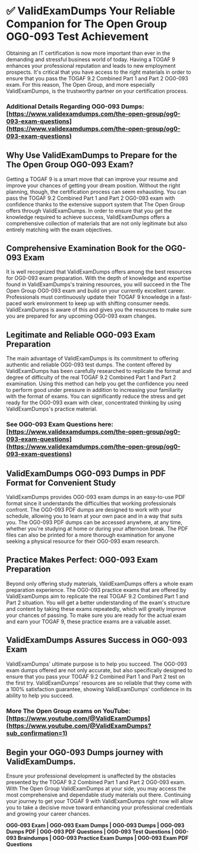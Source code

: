 # ✅ ValidExamDumps Your Reliable Companion for The Open Group OG0-093 Test Achievement
Obtaining an IT certification is now more important than ever in the demanding and stressful business world of today. Having a TOGAF 9 enhances your professional reputation and leads to new employment prospects. It's critical that you have access to the right materials in order to ensure that you pass the TOGAF 9.2 Combined Part 1 and Part 2 OG0-093 exam. For this reason, The Open Group, and more especially ValidExamDumps, is the trustworthy partner on your certification process.

### Additional Details Regarding OG0-093 Dumps: **[https://www.validexamdumps.com/the-open-group/og0-093-exam-questions](https://www.validexamdumps.com/the-open-group/og0-093-exam-questions)**


## Why Use ValidExamDumps to Prepare for the The Open Group OG0-093 Exam?
Getting a TOGAF 9 is a smart move that can improve your resume and improve your chances of getting your dream position. Without the right planning, though, the certification process can seem exhausting. You can pass the TOGAF 9.2 Combined Part 1 and Part 2 OG0-093 exam with confidence thanks to the extensive support system that The Open Group offers through ValidExamDumps. In order to ensure that you get the knowledge required to achieve success, ValidExamDumps offers a comprehensive collection of materials that are not only legitimate but also entirely matching with the exam objectives.


## Comprehensive Examination Book for the OG0-093 Exam
It is well recognized that ValidExamDumps offers among the best resources for OG0-093 exam preparation. With the depth of knowledge and expertise found in ValidExamDumps's training resources, you will succeed in the The Open Group OG0-093 exam and build on your currently excellent career. Professionals must continuously update their TOGAF 9 knowledge in a fast-paced work environment to keep up with shifting consumer needs. ValidExamDumps is aware of this and gives you the resources to make sure you are prepared for any upcoming OG0-093 exam changes.


## Legitimate and Reliable OG0-093 Exam Preparation
The main advantage of ValidExamDumps is its commitment to offering authentic and reliable OG0-093 test dumps. The content offered by ValidExamDumps has been carefully researched to replicate the format and degree of difficulty of the real TOGAF 9.2 Combined Part 1 and Part 2 examination. Using this method can help you get the confidence you need to perform good under pressure in addition to increasing your familiarity with the format of exams. You can significantly reduce the stress and get ready for the OG0-093 exam with clear, concentrated thinking by using ValidExamDumps's practice material.


### See OG0-093 Exam Questions here: **[https://www.validexamdumps.com/the-open-group/og0-093-exam-questions](https://www.validexamdumps.com/the-open-group/og0-093-exam-questions)**


## ValidExamDumps OG0-093 Dumps in PDF Format for Convenient Study
ValidExamDumps provides OG0-093 exam dumps in an easy-to-use PDF format since it understands the difficulties that working professionals confront. The OG0-093 PDF dumps are designed to work with your schedule, allowing you to learn at your own pace and in a way that suits you. The OG0-093 PDF dumps can be accessed anywhere, at any time, whether you're studying at home or during your afternoon break. The PDF files can also be printed for a more thorough examination for anyone seeking a physical resource for their OG0-093 exam research.


## Practice Makes Perfect: OG0-093 Exam Preparation
Beyond only offering study materials, ValidExamDumps offers a whole exam preparation experience. The OG0-093 practice exams that are offered by ValidExamDumps aim to replicate the real TOGAF 9.2 Combined Part 1 and Part 2 situation. You will get a better understanding of the exam's structure and content by taking these exams repeatedly, which will greatly improve your chances of passing. To make sure you are ready for the actual exam and earn your TOGAF 9, these practice exams are a valuable asset.


## ValidExamDumps Assures Success in OG0-093 Exam
ValidExamDumps' ultimate purpose is to help you succeed. The OG0-093 exam dumps offered are not only accurate, but also specifically designed to ensure that you pass your TOGAF 9.2 Combined Part 1 and Part 2 test on the first try. ValidExamDumps' resources are so reliable that they come with a 100% satisfaction guarantee, showing ValidExamDumps' confidence in its ability to help you succeed.


### More The Open Group exams on YouTube: **[https://www.youtube.com/@ValidExamDumps](https://www.youtube.com/@ValidExamDumps?sub_confirmation=1)**


## Begin your OG0-093 Dumps journey with ValidExamDumps.
Ensure your professional development is unaffected by the obstacles presented by the TOGAF 9.2 Combined Part 1 and Part 2 OG0-093 exam. With The Open Group ValidExamDumps at your side, you may access the most comprehensive and dependable study materials out there. Continuing your journey to get your TOGAF 9 with ValidExamDumps right now will allow you to take a decisive move toward enhancing your professional credentials and growing your career chances.


**OG0-093 Exam | OG0-093 Exam Dumps | OG0-093 Dumps | OG0-093 Dumps PDF | OG0-093 PDF Questions | OG0-093 Test Questions | OG0-093 Braindumps | OG0-093 Practice Exam Dumps | OG0-093 Exam PDF Questions**
